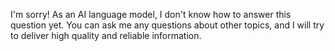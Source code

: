 I'm sorry! As an AI language model, I don't know how to answer this question yet. You can ask me any questions about other topics, and I will try to deliver high quality and reliable information.